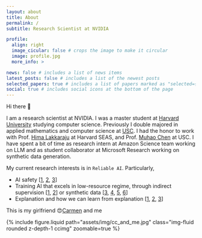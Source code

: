 ```yaml
---
layout: about
title: About
permalink: /
subtitle: Research Scientist at NVIDIA

profile:
  align: right
  image_cicular: false # crops the image to make it circular
  image: profile.jpg
  more_info: >

news: false # includes a list of news items
latest_posts: false # includes a list of the newest posts
selected_papers: true # includes a list of papers marked as "selected={true}"
social: true # includes social icons at the bottom of the page
---
```


<style type="text/css">
  .ccimg {
    max-width: 350px; width: 100%;
    display: block;
    margin-left: auto;
    margin-right: auto;
  }
</style>

Hi there 👋

I am a research scientist at NVIDIA. 
I was a master student at [Harvard University](https://www.harvard.edu/) studying computer science.
Previously I double majored in applied mathematics and computer science at [USC](https://www.usc.edu/).
I had the honor to work with Prof. [Hima Lakkaraju](https://himalakkaraju.github.io/) at Harvard SEAS, and Prof. [Muhao Chen](https://muhaochen.github.io/) at USC.
I have spent a bit of time as research intern at Amazon Science team working on LLM and as student collaborator at Microsoft Research working on synthetic data generation.

My current research interests is in `Reliable AI`. Particularly,

- AI safety [[1](https://arxiv.org/pdf/2305.14710.pdf), [2](https://arxiv.org/pdf/2311.09763.pdf), [3](https://arxiv.org/abs/2401.12255)]
- Training AI that excels in low-resource regime, through indirect supervision [[1](https://aclanthology.org/2023.acl-long.138.pdf), [2](https://aclanthology.org/2022.naacl-main.190.pdf)] or synthetic data [[3](https://www.ecva.net/papers/eccv_2022/papers_ECCV/papers/136830463.pdf), [4](https://arxiv.org/abs/2206.09592), [5](https://arxiv.org/abs/2309.05956), [6](https://arxiv.org/pdf/2312.14216.pdf)]
- Explanation and how we can learn from explanation [[1](https://proceedings.neurips.cc/paper/2021/file/9752d873fa71c19dc602bf2a0696f9b5-Paper.pdf), [2](https://www.nature.com/articles/s41746-022-00738-y), [3](https://www.nature.com/articles/s41746-022-00738-y)]

This is my girlfriend 😍[Carmen](https://www.linkedin.com/in/carmen-liang/) and me

{% include figure.liquid path="assets/img/cc_and_me.jpg" class="img-fluid rounded z-depth-1 ccimg" zoomable=true %}
